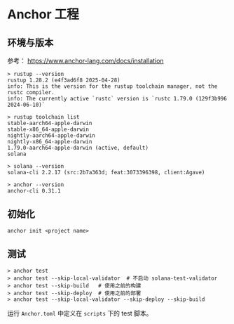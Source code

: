 # Anchor 工程

## 环境与版本

参考： https://www.anchor-lang.com/docs/installation

```
> rustup --version
rustup 1.28.2 (e4f3ad6f8 2025-04-28)
info: This is the version for the rustup toolchain manager, not the rustc compiler.
info: The currently active `rustc` version is `rustc 1.79.0 (129f3b996 2024-06-10)`

> rustup toolchain list
stable-aarch64-apple-darwin
stable-x86_64-apple-darwin
nightly-aarch64-apple-darwin
nightly-x86_64-apple-darwin
1.79.0-aarch64-apple-darwin (active, default)
solana

> solana --version
solana-cli 2.2.17 (src:2b7a363d; feat:3073396398, client:Agave)

> anchor --version
anchor-cli 0.31.1

```

## 初始化

```
anchor init <project name>
```

## 测试

```
> anchor test
> anchor test --skip-local-validator  # 不启动 solana-test-validator
> anchor test --skip-build   # 使用之前的构建
> anchor test --skip-deploy  # 使用之前的部署 
> anchor test --skip-local-validator --skip-deploy --skip-build
```

运行 `Anchor.toml` 中定义在 `scripts` 下的 test 脚本。


